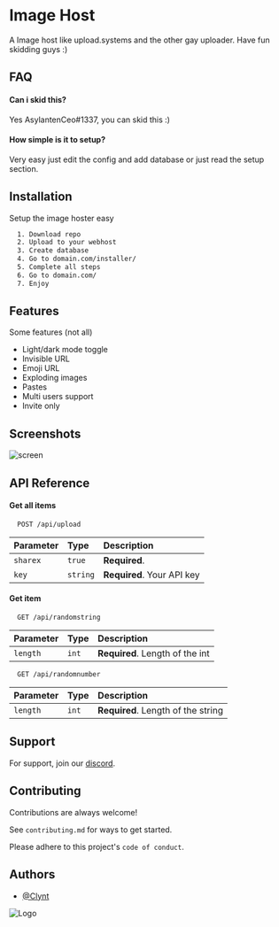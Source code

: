
# Image Host

A Image host like upload.systems and the other gay uploader. Have fun skidding guys :)


## FAQ

#### Can i skid this?

Yes AsylantenCeo#1337, you can skid this :)

#### How simple is it to setup?

Very easy just edit the config and add database or just read the setup section.


## Installation

Setup the image hoster easy

```bash
  1. Download repo
  2. Upload to your webhost
  3. Create database
  4. Go to domain.com/installer/
  5. Complete all steps
  6. Go to domain.com/
  7. Enjoy
```
    
## Features

Some features (not all)

- Light/dark mode toggle
- Invisible URL
- Emoji URL
- Exploding images
- Pastes
- Multi users support
- Invite only


## Screenshots

![screen]()


## API Reference

#### Get all items

```http
  POST /api/upload
```

| Parameter | Type     | Description                |
| :-------- | :------- | :------------------------- |
| `sharex`  | `true`   | **Required**.              |
| `key`     | `string` | **Required**. Your API key |

#### Get item

```http
  GET /api/randomstring
```

| Parameter | Type     | Description                       |
| :-------- | :------- | :-------------------------------- |
| `length`      | `int` | **Required**. Length of the int |

```http
  GET /api/randomnumber
```

| Parameter | Type     | Description                       |
| :-------- | :------- | :-------------------------------- |
| `length`      | `int` | **Required**. Length of the string |



## Support

For support, join our [discord](https://discord.gg/nRBkz2NWSU).


## Contributing

Contributions are always welcome!

See `contributing.md` for ways to get started.

Please adhere to this project's `code of conduct`.


## Authors

- [@Clynt](https://github.com/clynt707)


![Logo]()

